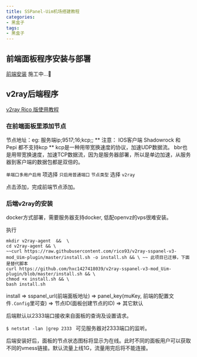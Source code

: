```yaml
---
title: SSPanel-Uim机场搭建教程
categories:
- 黑盒子
tags:
- 黑盒子
---
```


## 前端面板程序安装与部署
[前端安装](https://github.com/Anankke/SSPanel-Uim/wiki/%E5%89%8D%E7%AB%AF%E5%AE%89%E8%A3%85)
施工中...🚧

## v2ray后端程序

[v2ray Rico 版使用教程](https://github.com/Anankke/SSPanel-Uim/wiki/v2ray---Rico-%E7%89%88%E4%BD%BF%E7%94%A8%E6%95%99%E7%A8%8B)

### 在前端面板里添加节点
节点地址：eg: 服务端ip;9517;16;kcp;;
** 注意： IOS客户端 Shadowrock 和 Pepi 都不支持kcp **
kcp是一种用带宽换速度的协议，加速UDP数据流。
bbr也是用带宽换速度，加速TCP数据流，因为是服务器部署，所以是单边加速，从服务器到客户端的数据包都是双倍的。

`单端口多用户启用` 项选择 `只启用普通端口`
`节点类型` 选择 `v2ray`

点击添加，完成前端节点添加。

### 后端v2ray的安装
docker方式部署，需要服务器支持docker, 低配openvz的vps很难安装。

执行
```
mkdir v2ray-agent  &&  \
cd v2ray-agent && \
~~curl https://raw.githubusercontent.com/rico93/v2ray-sspanel-v3-mod_Uim-plugin/master/install.sh -o install.sh && \ ~~ 此项目已迁移，下面是替代脚本
curl https://github.com/hxc1427418039/v2ray-sspanel-v3-mod_Uim-plugin/blob/master/install.sh && \
chmod +x install.sh && \
bash install.sh
```
install => sspanel_url(前端面板地址) => panel_key(muKey, 前端的配置文件`.Config`里可查) => 节点ID(面板创建节点的ID) => 其它默认

后端默认以2333端口接收来自面板的查询及设置请求。

`$ netstat -lan |grep 2333 ` 可见服务器对2333端口的监听。

后端安装好后，面板的节点状态图标将显示为在线。此时不同的面板用户可以获取不同的vmess链接。默认流量上线1G，流量用完后将不能连接。




